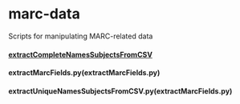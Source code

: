 # marc-data
Scripts for manipulating MARC-related data

#### [extractCompleteNamesSubjectsFromCSV](extractCompleteNamesSubjectsFromCSV.py)
#### extractMarcFields.py(extractMarcFields.py)
#### extractUniqueNamesSubjectsFromCSV.py(extractMarcFields.py)
